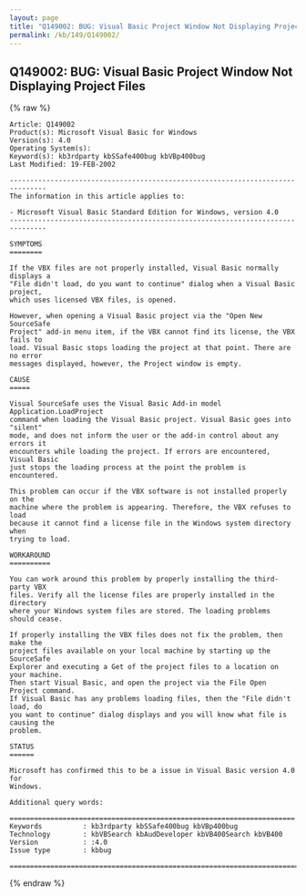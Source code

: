 ```yaml
---
layout: page
title: "Q149002: BUG: Visual Basic Project Window Not Displaying Project Files"
permalink: /kb/149/Q149002/
---
```


## Q149002: BUG: Visual Basic Project Window Not Displaying Project Files

{% raw %}

	Article: Q149002
	Product(s): Microsoft Visual Basic for Windows
	Version(s): 4.0
	Operating System(s): 
	Keyword(s): kb3rdparty kbSSafe400bug kbVBp400bug
	Last Modified: 19-FEB-2002
	
	-------------------------------------------------------------------------------
	The information in this article applies to:
	
	- Microsoft Visual Basic Standard Edition for Windows, version 4.0 
	-------------------------------------------------------------------------------
	
	SYMPTOMS
	========
	
	If the VBX files are not properly installed, Visual Basic normally displays a
	"File didn't load, do you want to continue" dialog when a Visual Basic project,
	which uses licensed VBX files, is opened.
	
	However, when opening a Visual Basic project via the "Open New SourceSafe
	Project" add-in menu item, if the VBX cannot find its license, the VBX fails to
	load. Visual Basic stops loading the project at that point. There are no error
	messages displayed, however, the Project window is empty.
	
	CAUSE
	=====
	
	Visual SourceSafe uses the Visual Basic Add-in model Application.LoadProject
	command when loading the Visual Basic project. Visual Basic goes into "silent"
	mode, and does not inform the user or the add-in control about any errors it
	encounters while loading the project. If errors are encountered, Visual Basic
	just stops the loading process at the point the problem is encountered.
	
	This problem can occur if the VBX software is not installed properly on the
	machine where the problem is appearing. Therefore, the VBX refuses to load
	because it cannot find a license file in the Windows system directory when
	trying to load.
	
	WORKAROUND
	==========
	
	You can work around this problem by properly installing the third-party VBX
	files. Verify all the license files are properly installed in the directory
	where your Windows system files are stored. The loading problems should cease.
	
	If properly installing the VBX files does not fix the problem, then make the
	project files available on your local machine by starting up the SourceSafe
	Explorer and executing a Get of the project files to a location on your machine.
	Then start Visual Basic, and open the project via the File Open Project command.
	If Visual Basic has any problems loading files, then the "File didn't load, do
	you want to continue" dialog displays and you will know what file is causing the
	problem.
	
	STATUS
	======
	
	Microsoft has confirmed this to be a issue in Visual Basic version 4.0 for
	Windows.
	
	Additional query words:
	
	======================================================================
	Keywords          : kb3rdparty kbSSafe400bug kbVBp400bug 
	Technology        : kbVBSearch kbAudDeveloper kbVB400Search kbVB400
	Version           : :4.0
	Issue type        : kbbug
	
	=============================================================================
	

{% endraw %}

